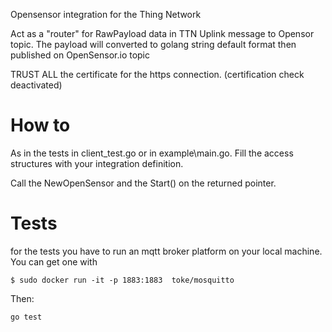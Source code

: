Opensensor integration for the Thing Network


Act as a "router" for RawPayload data in TTN Uplink message to Opensor topic.
The payload will converted to golang string default format then published on
OpenSensor.io topic

TRUST ALL the certificate for the https connection. (certification check
deactivated)


# How to

As in the tests in client_test.go or in example\main.go. Fill the access
structures with your integration definition.

Call the NewOpenSensor and the Start() on the returned pointer.

# Tests

for the tests you have to run an mqtt broker platform on your local machine.
You can get one with
```
$ sudo docker run -it -p 1883:1883  toke/mosquitto
```

Then:
```
go test
```
